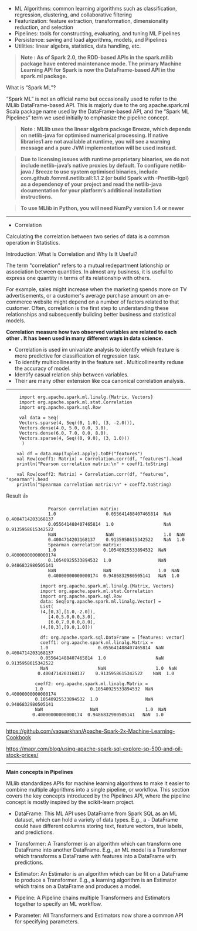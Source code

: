 - ML Algorithms: common learning algorithms such as classification, regression, clustering, and collaborative filtering
- Featurization: feature extraction, transformation, dimensionality reduction, and selection
- Pipelines: tools for constructing, evaluating, and tuning ML Pipelines
- Persistence: saving and load algorithms, models, and Pipelines
- Utilities: linear algebra, statistics, data handling, etc.

> **Note : As of Spark 2.0, the RDD-based APIs in the spark.mllib package have entered maintenance mode. The primary Machine Learning API for Spark is now the DataFrame-based API in the spark.ml package.**


What is “Spark ML”?

“Spark ML” is not an official name but occasionally used to refer to the MLlib DataFrame-based API. This is majorly due to the org.apache.spark.ml Scala package name used by the DataFrame-based API, and the “Spark ML Pipelines” term we used initially to emphasize the pipeline concept.

> **Note : MLlib uses the linear algebra package Breeze, which depends on netlib-java for optimised numerical processing. If native libraries1 are not available at runtime, you will see a warning message and a pure JVM implementation will be used instead.**

> **Due to licensing issues with runtime proprietary binaries, we do not include netlib-java’s native proxies by default. To configure netlib-java / Breeze to use system optimised binaries, include com.github.fommil.netlib:all:1.1.2 (or build Spark with -Pnetlib-lgpl) as a dependency of your project and read the netlib-java documentation for your platform’s additional installation instructions.**

> **To use MLlib in Python, you will need NumPy version 1.4 or newer**


-------------------------------------------------
- Correlation 

Calculating the correlation between two series of data is a common operation in Statistics.

Introduction: What Is Correlation and Why Is It Useful?

The term "correlation" refers to a mutual redepartment lationship or association between quantities. In almost any business, it is useful to express one quantity in terms of its relationship with others.

For example, sales might increase when the marketing spends more on TV advertisements, or a customer's average purchase amount on an e-commerce website might depend on a number of factors related to that customer. Often, correlation is the first step to understanding these relationships and subsequently building better business and statistical models.

**Correlation measure how two observed variables are related to each other . It has been used in many different ways in data science.**

- Correlation is used im univariate analysis to identify which feature is more predictive for classification of regression task.
- To identify multicollinearity in the feature set . Multicollinearity reduse the accuracy of model.
- Identify casual relation ship between variables.
- Their are many other extension like cca canonical correlation analysis.

-----------------------------------------------------------------

         import org.apache.spark.ml.linalg.{Matrix, Vectors}
         import org.apache.spark.ml.stat.Correlation
         import org.apache.spark.sql.Row

         val data = Seq(
         Vectors.sparse(4, Seq((0, 1.0), (3, -2.0))),
         Vectors.dense(4.0, 5.0, 0.0, 3.0),
         Vectors.dense(6.0, 7.0, 0.0, 8.0),
         Vectors.sparse(4, Seq((0, 9.0), (3, 1.0)))
          )

        val df = data.map(Tuple1.apply).toDF("features")
        val Row(coeff1: Matrix) = Correlation.corr(df, "features").head
        println("Pearson correlation matrix:\n" + coeff1.toString)

        val Row(coeff2: Matrix) = Correlation.corr(df, "features", "spearman").head
        println("Spearman correlation matrix:\n" + coeff2.toString)



Result :+1: 

                    Pearson correlation matrix:
                    1.0                   0.055641488407465814  NaN  0.4004714203168137  
                    0.055641488407465814  1.0                   NaN  0.9135958615342522  
                    NaN                   NaN                   1.0  NaN                 
                    0.4004714203168137    0.9135958615342522    NaN  1.0                 
                    Spearman correlation matrix:
                    1.0                  0.10540925533894532  NaN  0.40000000000000174  
                    0.10540925533894532  1.0                  NaN  0.9486832980505141   
                    NaN                  NaN                  1.0  NaN                  
                    0.40000000000000174  0.9486832980505141   NaN  1.0   
               
                 import org.apache.spark.ml.linalg.{Matrix, Vectors}
                 import org.apache.spark.ml.stat.Correlation
                 import org.apache.spark.sql.Row
                 data: Seq[org.apache.spark.ml.linalg.Vector] =
                 List(
                 (4,[0,3],[1.0,-2.0]),
                    [4.0,5.0,0.0,3.0], 
                    [6.0,7.0,0.0,8.0], 
                 (4,[0,3],[9.0,1.0]))

                 df: org.apache.spark.sql.DataFrame = [features: vector]
                 coeff1: org.apache.spark.ml.linalg.Matrix =
                 1.0                   0.055641488407465814  NaN  0.4004714203168137
                 0.055641488407465814  1.0                   NaN  0.9135958615342522
                 NaN                   NaN                   1.0  NaN
                0.4004714203168137    0.9135958615342522    NaN  1.0

               coeff2: org.apache.spark.ml.linalg.Matrix =
               1.0                  0.10540925533894532  NaN  0.40000000000000174
               0.10540925533894532  1.0                  NaN  0.9486832980505141
               NaN                  NaN                  1.0  NaN
              0.40000000000000174  0.9486832980505141   NaN  1.0


-------------------------------------------------------------
https://github.com/vaquarkhan/Apache-Spark-2x-Machine-Learning-Cookbook



https://mapr.com/blog/using-apache-spark-sql-explore-sp-500-and-oil-stock-prices/



----------------------------------------------------------

**Main concepts in Pipelines**

MLlib standardizes APIs for machine learning algorithms to make it easier to combine multiple algorithms into a single pipeline, or workflow. This section covers the key concepts introduced by the Pipelines API, where the pipeline concept is mostly inspired by the scikit-learn project.

- DataFrame: This ML API uses DataFrame from Spark SQL as an ML dataset, which can hold a variety of data types. E.g., a -
 DataFrame could have different columns storing text, feature vectors, true labels, and predictions.

- Transformer: A Transformer is an algorithm which can transform one DataFrame into another DataFrame. E.g., an ML model is a Transformer which transforms a DataFrame with features into a DataFrame with predictions.

- Estimator: An Estimator is an algorithm which can be fit on a DataFrame to produce a Transformer. E.g., a learning algorithm is an Estimator which trains on a DataFrame and produces a model.

- Pipeline: A Pipeline chains multiple Transformers and Estimators together to specify an ML workflow.

- Parameter: All Transformers and Estimators now share a common API for specifying parameters.

